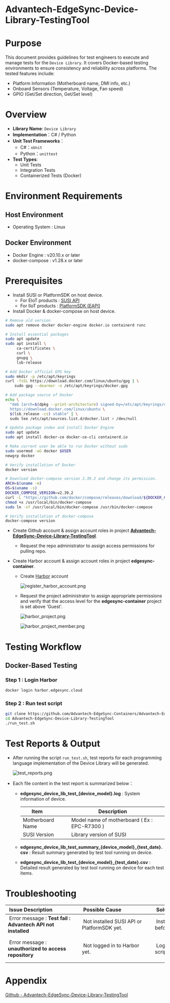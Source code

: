 # Advantech-EdgeSync-Device-Library-TestingTool

# Purpose
This document provides guidelines for test engineers to execute and manage tests for the `Device Library`. It covers Docker-based testing environments to ensure consistency and reliability across platforms. The tested features include:
- Platform Information (Motherboard name, DMI info, etc.)
- Onboard Sensors (Temperature, Voltage, Fan speed)
- GPIO (Get/Set direction, Get/Set level)

# Overview
- **Library Name**: `Device Library`
- **Implementation**：C# / Python
- **Unit Test Frameworks**：
  - C#：`xUnit`
  - Python：`unittest`
- **Test Types**:
    *   Unit Tests
    *   Integration Tests
    *   Containerized Tests (Docker)

# Environment Requirements
## Host Environment

- Operating System : Linux

## Docker Environment

- Docker Engine : v20.10.x or later
- docker-compose : v1.28.x or later

# Prerequisites
- Install SUSI or PlatformSDK on host device.
  - For EIoT products : [SUSI API](https://github.com/ADVANTECH-Corp/SUSI)
  - For IIoT products : [PlatformSDK (EAPI)](https://www.advantech.com/zh-tw/support/details/%E8%BB%9F%E9%AB%94-api?id=1-1W0B5BW)
- Install Docker & docker-compose on host device.

```bash
# Remove old version
sudo apt remove docker docker-engine docker.io containerd runc

# Install essential packages
sudo apt update
sudo apt install \
     ca-certificates \
     curl \
     gnupg \
     lsb-release

# Add Docker official GPG key
sudo mkdir -p /etc/apt/keyrings
curl -fsSL https://download.docker.com/linux/ubuntu/gpg | \
    sudo gpg --dearmor -o /etc/apt/keyrings/docker.gpg

# Add package source of Docker
echo \
  "deb [arch=$(dpkg --print-architecture) signed-by=/etc/apt/keyrings/docker.gpg] \
  https://download.docker.com/linux/ubuntu \
  $(lsb_release -cs) stable" | \
  sudo tee /etc/apt/sources.list.d/docker.list > /dev/null

# Update package index and install Docker Engine
sudo apt update
sudo apt install docker-ce docker-ce-cli containerd.io

# Make current user be able to run Docker without sudo
sudo usermod -aG docker $USER
newgrp docker

# Verify installation of Docker
docker version

# Download docker-compose version 2.39.2 and change its permission.
ARCH=$(uname -m)
OS=$(uname -s)
DOCKER_COMPOSE_VERSION=v2.39.2
curl -L "https://github.com/docker/compose/releases/download/${DOCKER_COMPOSE_VERSION}/docker-compose-${OS}-${ARCH}" -o /usr/local/bin/docker-compose
chmod +x /usr/local/bin/docker-compose
sudo ln -sf /usr/local/bin/docker-compose /usr/bin/docker-compose

# Verify installation of docker-compose
docker-compose version

```

- Create Github account & assign account roles in project **[Advantech-EdgeSync-Device-Library-TestingTool](https://github.com/Advantech-EdgeSync-Containers/Advantech-EdgeSync-Device-Library-TestingTool)**.

  - Request the repo administrator to assign access permissions for pulling repo.

- Create Harbor account & assign account roles in project **edgesync-container**.

  - Create [Harbor](https://harbor.edgesync.cloud/) account

    ![register_harbor_account.png](./images/register_harbor_account.png)

  - Request the project administrator to assign appropriate permissions and verify that the access level for the **edgesync-container** project is set above 'Guest'.
    
    ![harbor_project.png](./images/harbor_project.png)

    ![harbor_project_member.png](./images/harbor_project_member.png)

# Testing Workflow

## Docker-Based Testing

### Step 1 : Login Harbor
```bash
docker login harbor.edgesync.cloud
```

### Step 2 : Run test script
```bash
git clone https://github.com/Advantech-EdgeSync-Containers/Advantech-EdgeSync-Device-Library-TestingTool
cd Advantech-EdgeSync-Device-Library-TestingTool
./run_test.sh
```

# Test Reports & Output

- After running the script `run_test.sh`, test reports for each programming language implementation of the Device Library will be generated.
  
  ![test_reports.png](./images/test_reports.png)

- Each file content in the test report is summarized below：

  - **edgesync_device_lib_test_{device_model}.log** : System information of device.

    | Item            | Description       |
    |--------------------|------------|
    | Motherboard Name   | Model name of motherboard ( Ex : EPC-R7300 )  |
    | SUSI Version       | Library version of SUSI  |
  - **edgesync_device_lib_test_summary_{device_model}_{test_date}.csv** : Result summary generated by test tool running on device.
  - **edgesync_device_lib_test_{device_model}_{test_date}.csv** : Detailed result generated by test tool running on device for each test items.

# Troubleshooting

| Issue Description                  | Possible Cause                     | Solution                                           | Notes                          |
|-----------------------------------|------------------------------------|----------------------------------------------------|--------------------------------|
| Error message : **Test fail : Advantech API not installed**             | Not installed SUSI API or PlatformSDK yet.                 | Install SUSI API or PlatformSDK before running script. |      |
| Error message : **unauthorized to access repository**         | Not logged in to Harbor yet.       | Login to Harbor before running script.                     | Confirm that the account is granted **Guest** or higher access rights. |

# Appendix

[Github - Advantech-EdgeSync-Device-Library-TestingTool](https://github.com/Advantech-EdgeSync-Containers/Advantech-EdgeSync-Device-Library-TestingTool)